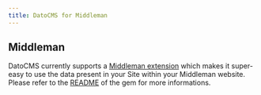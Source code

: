 ```yaml
---
title: DatoCMS for Middleman
---
```


## Middleman

DatoCMS currently supports a [Middleman extension](https://github.com/datocms/middleman-dato) which makes it super-easy to use the data present in your Site within your Middleman website. Please refer to the [README](https://github.com/datocms/middleman-dato) of the gem for more informations.

